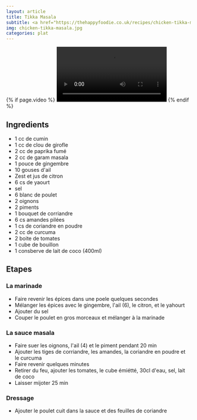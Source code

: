 ```yaml
---
layout: article
title: Tikka Masala
subtitle: <a href="https://thehappyfoodie.co.uk/recipes/chicken-tikka-masala-jamie-oliver-comfort-food">https://thehappyfoodie.co.uk/recipes/chicken-tikka-masala-jamie-oliver-comfort-food</a>
img: chicken-tikka-masala.jpg
categories: plat
---
```


<div class="body">
  <div class="video">
    {% if page.video %}
    <video id="player" controls>
        <source src="{{ page.video }}" type="video/mp4">
    </video>
    {% endif %}
  </div>
  <h2>Ingredients</h2>
  <ul>
    <li>1 cc de cumin</li>
    <li>1 cc de clou de girofle</li>
    <li>2 cc de paprika fumé</li>
    <li>2 cc de garam masala</li>
    <li>1 pouce de gingembre</li>
    <li>10 gouses d'ail</li>
    <li>Zest et jus de citron</li>
    <li>6 cs de yaourt</li>
    <li>sel</li>
    <li>6 blanc de poulet</li>
    <li>2 oignons</li>
    <li>2 piments</li>
    <li>1 bouquet de corriandre</li>
    <li>6 cs amandes pilées</li>
    <li>1 cs de coriandre en poudre</li>
    <li>2 cc de curcuma</li>
    <li>2 boite de tomates</li>
    <li>1 cube de bouillon</li>
    <li>1 consberve de lait de coco (400ml)</li>
  </ul>
  <h2>Etapes</h2>
  <h3>La marinade</h3>
  <ul>
    <li>Faire revenir les épices dans une poele quelques secondes</li>
    <li>Mélanger les épices avec le gingembre, l'ail (6), le citron, et le yahourt</li>
    <li>Ajouter du sel</li>
    <li>Couper le poulet en gros morceaux et mélanger à la marinade</li>
  </ul>
  <h3>La sauce masala</h3>
  <ul>
    <li>Faire suer les oignons, l'ail (4) et le piment pendant 20 min</li>
    <li>Ajouter les tiges de corriandre, les amandes, la coriandre en poudre et le curcuma</li>
    <li>Faire revenir quelques minutes</li>
    <li>Retirer du feu, ajouter les tomates, le cube émiétté, 30cl d'eau, sel, lait de coco</li>
    <li>Laisser mijoter 25 min</li>
  </ul>
  <h3>Dressage</h3>
  <ul>
    <li>Ajouter le poulet cuit dans la sauce et des feuilles de coriandre</li>
  </ul>
</div>
